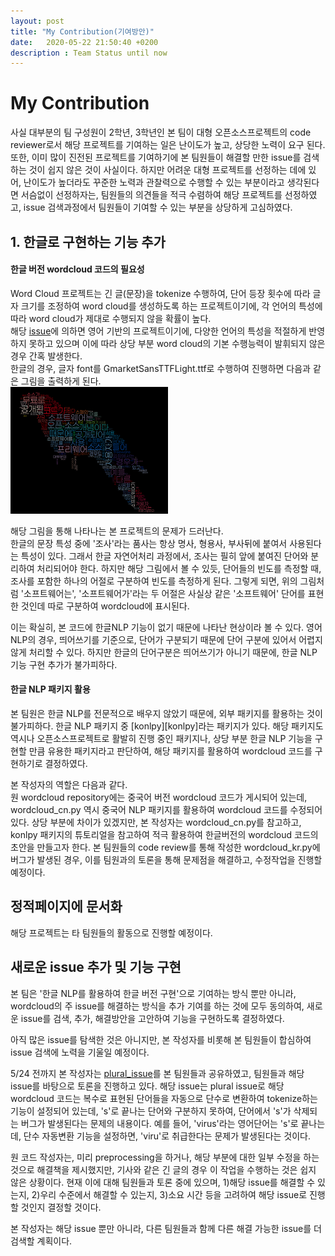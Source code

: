 ```yaml
---
layout: post
title: "My Contribution(기여방안)"
date:   2020-05-22 21:50:40 +0200
description : Team Status until now
---
```


# My Contribution

사실 대부분의 팀 구성원이 2학년, 3학년인 본 팀이 대형 오픈소스프로젝트의 code reviewer로서 해당 프로젝트를 기여하는 일은 난이도가 높고, 상당한 노력이 요구 된다.
또한, 이미 많이 진전된 프로젝트를 기여하기에 본 팀원들이 해결할 만한 issue를 검색하는 것이 쉽지 않은 것이 사실이다.
하지만 어려운 대형 프로젝트를 선정하는 데에 있어, 난이도가 높더라도 꾸준한 노력과 관찰력으로 수행할 수 있는 부분이라고 생각된다면 서슴없이 선정하자는,
팀원들의 의견들을 적극 수렴하여 해당 프로젝트를 선정하였고, issue 검색과정에서 팀원들이 기여할 수 있는 부분을 상당하게 고심하였다.

## 1. 한글로 구현하는 기능 추가

#### 한글 버전 wordcloud 코드의 필요성
Word Cloud 프로젝트는 긴 글(문장)을 tokenize 수행하여, 단어 등장 횟수에 따라 글자 크기를 조정하여 word cloud를 생성하도록 하는 프로젝트이기에,
각 언어의 특성에 따라 word cloud가 제대로 수행되지 않을 확률이 높다.<br>
해당 [issue][issue1]에 의하면 영어 기반의 프로젝트이기에,
다양한 언어의 특성을 적절하게 반영하지 못하고 있으며 이에 따라 상당 부분 word cloud의 기본 수행능력이 발휘되지 않은 경우 간혹 발생한다.<br>
한글의 경우, 글자 font를 GmarketSansTTFLight.ttf로 수행하여 진행하면
다음과 같은 그림을 출력하게 된다.<br>
![example][example1] <br>

해당 그림을 통해 나타나는 본 프로젝트의 문제가 드러난다.<br>
한글의 문장 특성 중에 '조사'라는 품사는 항상 명사, 형용사, 부사뒤에 붙여서 사용된다는 특성이 있다.
그래서 한글 자연어처리 과정에서, 조사는 필히 앞에 붙여진 단어와 분리하여 처리되어야 한다.
하지만 해당 그림에서 볼 수 있듯, 단어들의 빈도를 측정할 때, 조사를 포함한 하나의 어절로 구분하여 빈도를 측정하게 된다.
그렇게 되면, 위의 그림처럼 '소프트웨어는', '소프트웨어가'라는 두 어절은 사실상 같은 '소프트웨어' 단어를 표현한 것인데
따로 구분하여 wordcloud에 표시된다.<br>

이는 확실히, 본 코드에 한글NLP 기능이 없기 때문에 나타난 현상이라 볼 수 있다.
영어 NLP의 경우, 띄어쓰기를 기준으로, 단어가 구분되기 때문에 단어 구분에 있어서 어렵지 않게 처리할 수 있다.
하지만 한글의 단어구분은 띄어쓰기가 아니기 때문에, 한글 NLP 기능 구현 추가가 불가피하다.

#### 한글 NLP 패키지 활용
본 팀원은 한글 NLP를 전문적으로 배우지 않았기 때문에, 외부 패키지를 활용하는 것이 불가피하다.
한글 NLP 패키지 중 [konlpy][konlpy]라는 패키지가 있다.
해당 패키지도 역시나 오픈소스프로젝트로 활발히 진행 중인 패키지나, 상당 부분 한글 NLP 기능을 구현할 만큼 유용한 패키지라고 판단하여,
해당 패키지를 활용하여 wordcloud 코드를 구현하기로 결정하였다.<br>

본 작성자의 역할은 다음과 같다.<br>
원 wordcloud repository에는 중국어 버전 wordcloud 코드가 게시되어 있는데, wordcloud_cn.py 역시 중국어 NLP 패키지를 활용하여 wordcloud 코드를 수정되어 있다.
상당 부분에 차이가 있겠지만, 본 작성자는 wordcloud_cn.py를 참고하고, konlpy 패키지의 튜토리얼을 참고하여 적극 활용하여 한글버전의 wordcloud 코드의 초안을 만들고자 한다.
본 팀원들의 code review를 통해 작성한 wordcloud_kr.py에 버그가 발생된 경우, 이를 팀원과의 토론을 통해 문제점을 해결하고, 수정작업을 진행할 예정이다.

## 정적페이지에 문서화

해당 프로젝트는 타 팀원들의 활동으로 진행할 예정이다.

## 새로운 issue 추가 및 기능 구현
본 팀은 '한글 NLP를 활용하여 한글 버전 구현'으로 기여하는 방식 뿐만 아니라, wordcloud의 주 issue를 해결하는 방식을 추가 기여를 하는 것에 모두 동의하여, 새로운 issue를 검색, 추가, 해결방안을 고안하여 기능을 구현하도록 결정하였다.<br>

아직 많은 issue를 탐색한 것은 아니지만,
본 작성자를 비롯해 본 팀원들이 합심하여 issue 검색에 노력을 기울일 예정이다.

5/24 전까지
본 작성자는 [plural_issue][issue2]를 본 팀원들과 공유하였고, 팀원들과 해당 issue를 바탕으로 토론을 진행하고 있다.
해당 issue는 plural issue로 해당 wordcloud 코드는 복수로 표현된 단어들을 자동으로 단수로 변환하여 tokenize하는 기능이 설정되어 있는데,
's'로 끝나는 단어와 구분하지 못하여, 단어에서 's'가 삭제되는 버그가 발생된다는 문제의 내용이다.
예를 들어, 'virus'라는 영어단어는 's'로 끝나는데, 단수 자동변환 기능을 설정하면, 'viru'로 취급한다는 문제가 발생된다는 것이다.

원 코드 작성자는, 미리 preprocessing을 하거나, 해당 부분에 대한 일부 수정을 하는 것으로 해결책을 제시했지만, 기사와 같은 긴 글의 경우 이 작업을 수행하는 것은 쉽지 않은 상황이다. 현재 이에 대해 팀원들과 토론 중에 있으며, 1)해당 issue를 해결할 수 있는지, 2)우리 수준에서 해결할 수 있는지, 3)소요 시간 등을 고려하여 해당 issue로 진행할 것인지 결정할 것이다.

본 작성자는 해당 issue 뿐만 아니라, 다른 팀원들과 함께 다른 해결 가능한 issue를 더 검색할 계획이다.

[issue1]: https://github.com/amueller/word_cloud/issues/238
[example1]: https://github.com/davidshyn1/davidshyn1.github.io/blob/master/assets/img/word_cloud%ED%95%9C%EA%B8%80%EB%B2%84%EC%A0%84.png
[issue2]: https://github.com/20-1-SKKU-OSS/2020-1-OSS-5/issues/2
